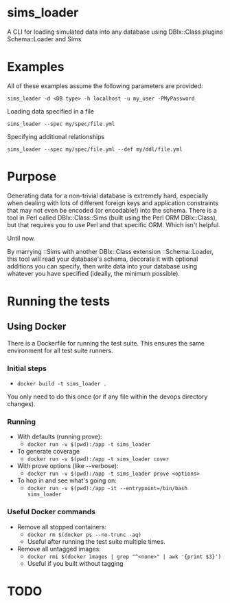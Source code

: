 # sims\_loader

A CLI for loading simulated data into any database using DBIx::Class plugins
Schema::Loader and Sims

# Examples

All of these examples assume the following parameters are provided:

    sims_loader -d <DB type> -h localhost -u my_user -PMyPassword

Loading data specified in a file

    sims_loader --spec my/spec/file.yml

Specifying additional relationships

    sims_loader --spec my/spec/file.yml --def my/ddl/file.yml

# Purpose

Generating data for a non-trivial database is extremely hard, especially when
dealing with lots of different foreign keys and application constraints that may
not even be encoded (or encodable!) into the schema. There is a tool in Perl
called DBIx::Class::Sims (built using the Perl ORM DBIx::Class), but that
requires you to use Perl and that specific ORM. Which isn't helpful.

Until now.

By marrying ::Sims with another DBIx::Class extension ::Schema::Loader, this
tool will read your database's schema, decorate it with optional additions you
can specify, then write data into your database using whatever you have
specified (ideally, the minimum possible).

# Running the tests

## Using Docker

There is a Dockerfile for running the test suite. This ensures the same
environment for all test suite runners.

### Initial steps

* `docker build -t sims_loader .`

You only need to do this once (or if any file within the devops directory
changes).

### Running

* With defaults (running prove):
  * `docker run -v $(pwd):/app -t sims_loader`
* To generate coverage
  * `docker run -v $(pwd):/app -t sims_loader cover`
* With prove options (like --verbose):
  * `docker run -v $(pwd):/app -t sims_loader prove <options>`
* To hop in and see what's going on:
  * `docker run -v $(pwd):/app -it --entrypoint=/bin/bash sims_loader`

### Useful Docker commands

* Remove all stopped containers:
  * `docker rm $(docker ps --no-trunc -aq)`
  * Useful after running the test suite multiple times.
* Remove all untagged images:
  * `docker rmi $(docker images | grep "^<none>" | awk '{print $3}')`
  * Useful if you built without tagging

# TODO

